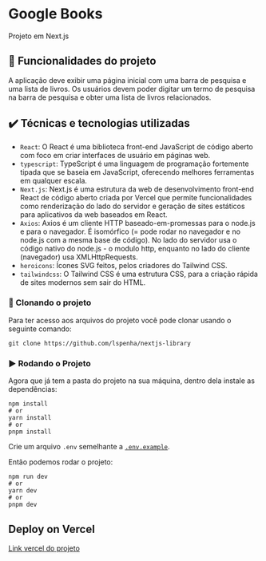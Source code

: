 # Google Books

Projeto em Next.js

## 🔨 Funcionalidades do projeto

A aplicação deve exibir uma página inicial com uma barra de pesquisa e uma lista de livros.
Os usuários devem poder digitar um termo de pesquisa na barra de pesquisa e obter uma lista de livros relacionados.

## ✔️ Técnicas e tecnologias utilizadas

- `React`: O React é uma biblioteca front-end JavaScript de código aberto com foco em criar interfaces de usuário em páginas web.
- `typescript`: TypeScript é uma linguagem de programação fortemente tipada que se baseia em JavaScript, oferecendo melhores ferramentas em qualquer escala.
- `Next.js`: Next.js é uma estrutura da web de desenvolvimento front-end React de código aberto criada por Vercel que permite funcionalidades como renderização do lado do servidor e geração de sites estáticos para aplicativos da web baseados em React.
- `Axios`: Axios é um cliente HTTP baseado-em-promessas para o node.js e para o navegador. É isomórfico (= pode rodar no navegador e no node.js com a mesma base de código). No lado do servidor usa o código nativo do node.js - o modulo http, enquanto no lado do cliente (navegador) usa XMLHttpRequests.
- `heroicons`: Ícones SVG feitos, pelos criadores do Tailwind CSS.
- `tailwindcss`: O Tailwind CSS é uma estrutura CSS, para a criação rápida de sites modernos sem sair do HTML.


### 🐙 Clonando o projeto

Para ter acesso aos arquivos do projeto você pode clonar usando o seguinte comando:

```
git clone https://github.com/lspenha/nextjs-library
```

### ▶️ Rodando o Projeto

Agora que já tem a pasta do projeto na sua máquina, dentro dela instale as dependências:
```
npm install
# or
yarn install
# or
pnpm install
```

Crie um arquivo `.env` semelhante a [`.env.example`](https://github.com/lspenha/nextjs-library/blob/main/.env.example).

Então podemos rodar o projeto:
```
npm run dev
# or
yarn dev
# or
pnpm dev
```

## Deploy on Vercel

[Link vercel do projeto](https://nextjs-library-eta.vercel.app/) 

